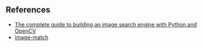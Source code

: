 
## References 
* [The complete guide to building an image search engine with Python and OpenCV](http://www.pyimagesearch.com/2014/12/01/complete-guide-building-image-search-engine-python-opencv/)
* [image-match](https://github.com/ascribe/image-match)